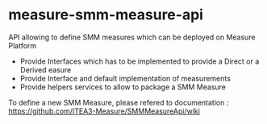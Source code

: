 # measure-smm-measure-api
API allowing to define SMM measures which can be deployed on Measure Platform
 - Provide Interfaces which has to be implemented to provide a Direct or a Derived easure
 - Provide Interface and default implementation of measurements 
 - Provide helpers services to allow to package a SMM Measure
 
To define a new SMM Measure, please refered to documentation :
 https://github.com/ITEA3-Measure/SMMMeasureApi/wiki
